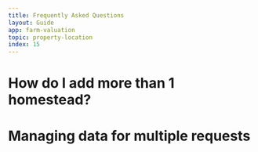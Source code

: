 ```yaml
---
title: Frequently Asked Questions
layout: Guide
app: farm-valuation
topic: property-location
index: 15
---
```


# How do I add more than 1 homestead?

# Managing data for multiple requests